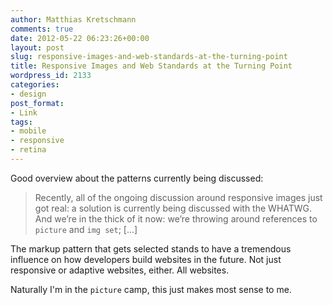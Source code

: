 ```yaml
---
author: Matthias Kretschmann
comments: true
date: 2012-05-22 06:23:26+00:00
layout: post
slug: responsive-images-and-web-standards-at-the-turning-point
title: Responsive Images and Web Standards at the Turning Point
wordpress_id: 2133
categories:
- design
post_format:
- Link
tags:
- mobile
- responsive
- retina
---
```


Good overview about the patterns currently being discussed:



> Recently, all of the ongoing discussion around responsive images just got real: a solution is currently being discussed with the WHATWG. And we’re in the thick of it now: we’re throwing around references to `picture` and `img set`; [...]

The markup pattern that gets selected stands to have a tremendous influence on how developers build websites in the future. Not just responsive or adaptive websites, either. All websites.



Naturally I'm in the `picture` camp, this just makes most sense to me.
